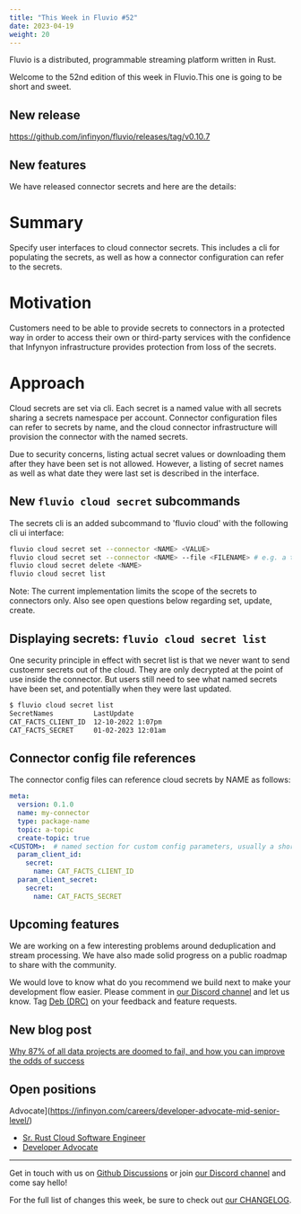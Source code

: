 ```yaml
---
title: "This Week in Fluvio #52"
date: 2023-04-19
weight: 20
---
```

Fluvio is a distributed, programmable streaming platform written in Rust.

Welcome to the 52nd edition of this week in Fluvio.This one is going to be short and sweet.

## New release
https://github.com/infinyon/fluvio/releases/tag/v0.10.7

## New features
We have released connector secrets and here are the details:

# Summary
Specify user interfaces to cloud connector secrets. This includes a cli for populating the secrets, as well as how
a connector configuration can refer to the secrets.

# Motivation
Customers need to be able to provide secrets to connectors
in a protected way in order to access their own or third-party
services with the confidence that Infynyon infrastructure 
provides protection from loss of the secrets.

# Approach
Cloud secrets are set via cli.  Each secret is a named value with all secrets sharing a secrets namespace per account. Connector configuration files can refer to secrets by name, and the cloud connector infrastructure will provision the connector with the named secrets.

Due to security concerns, listing actual secret values or downloading them after they have been set is not allowed. However, a listing of secret names as well as what date they were last set is described in the interface.

## New `fluvio cloud secret` subcommands

The secrets cli is an added subcommand to 'fluvio cloud' with the following cli ui interface:

```sh
fluvio cloud secret set --connector <NAME> <VALUE>
fluvio cloud secret set --connector <NAME> --file <FILENAME> # e.g. a tls cert file
fluvio cloud secret delete <NAME>
fluvio cloud secret list
```

Note: The current implementation limits the scope of the secrets to connectors only. Also see open questions below regarding set, update, create.


## Displaying secrets: `fluvio cloud secret list`

One security principle in effect with secret list is that we never want to send custoemr secrets out of the cloud. They are only decrypted at the point of use inside the connector. But users still need to see what named secrets have been set, and potentially when they were last updated.

```sh
$ fluvio cloud secret list
SecretNames          LastUpdate
CAT_FACTS_CLIENT_ID  12-10-2022 1:07pm
CAT_FACTS_SECRET     01-02-2023 12:01am
```

## Connector config file references

The connector config files can reference cloud secrets by NAME as follows:

```yaml
meta:
  version: 0.1.0
  name: my-connector
  type: package-name
  topic: a-topic
  create-topic: true
<CUSTOM>:  # named section for custom config parameters, usually a short name like "http", or "mqtt"
  param_client_id: 
    secret:
      name: CAT_FACTS_CLIENT_ID
  param_client_secret:
    secret: 
      name: CAT_FACTS_SECRET
```


## Upcoming features
We are working on a few interesting problems around deduplication and stream processing. We have also made solid progress on a public roadmap to share with the community.

We would love to know what do you recommend we build next to make your development flow easier. Please comment in [our Discord channel] and let us know. Tag [Deb (DRC)](https://discordapp.com/users/887863207232954418) on your feedback and feature requests.


## New blog post
[Why 87% of all data projects are doomed to fail, and how you can improve the odds of success](https://www.infinyon.com/blog/2023/03/failing-data-projects/)


## Open positions
Advocate](https://infinyon.com/careers/developer-advocate-mid-senior-level/)
* [Sr. Rust Cloud Software Engineer](https://infinyon.com/careers/cloud-engineer-senior-level/)
* [Developer Advocate](https://infinyon.com/careers/developer-advocate-mid-senior-level/)

---

Get in touch with us on [Github Discussions] or join [our Discord channel] and come say hello!

For the full list of changes this week, be sure to check out [our CHANGELOG].

[Fluvio open source]: https://github.com/infinyon/fluvio
[our CHANGELOG]: https://github.com/infinyon/fluvio/blob/master/CHANGELOG.md
[our Discord channel]: https://discordapp.com/invite/bBG2dTz
[Github Discussions]: https://github.com/infinyon/fluvio/discussions